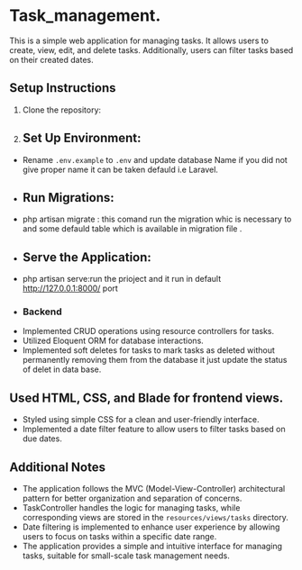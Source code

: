 # Task_management.
This is a simple web application for managing tasks. It allows users to create, view, edit, and delete tasks. Additionally, users can filter tasks based on their created dates.

## Setup Instructions
1. Clone the repository:
2.  ## Set Up Environment:
- Rename `.env.example` to `.env` and update database Name if you did not give proper name it can be taken defauld i.e Laravel.
- ## Run Migrations:
- php artisan migrate : this comand run the migration whic is necessary to and some defauld table which is available in migration file .
- ## Serve the Application:
- php artisan serve:run the prioject and it run in default http://127.0.0.1:8000/ port
- ### Backend
-  Implemented CRUD operations using resource controllers for tasks.
- Utilized Eloquent ORM for database interactions.
- Implemented soft deletes for tasks to mark tasks as deleted without permanently removing them from the database it just update the status of delet in data base.
## Used HTML, CSS, and Blade for frontend views.
- Styled using simple CSS for a clean and user-friendly interface.
- Implemented a date filter feature to allow users to filter tasks based on due dates.
## Additional Notes
- The application follows the MVC (Model-View-Controller) architectural pattern for better organization and separation of concerns.
- TaskController handles the logic for managing tasks, while corresponding views are stored in the `resources/views/tasks` directory.
- Date filtering is implemented to enhance user experience by allowing users to focus on tasks within a specific date range.
- The application provides a simple and intuitive interface for managing tasks, suitable for small-scale task management needs.
